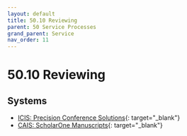 ```yaml
---
layout: default
title: 50.10 Reviewing
parent: 50 Service Processes
grand_parent: Service
nav_order: 11
---
```


# 50.10 Reviewing

## Systems

- [ICIS: Precision Conference Solutions](https://new.precisionconference.com/user/login){: target="_blank"}
- [CAIS: ScholarOne Manuscripts](https://mc.manuscriptcentral.com/cais){: target="_blank"}
